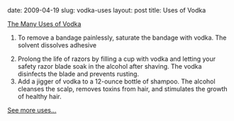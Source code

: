 date: 2009-04-19
slug: vodka-uses
layout: post
title: Uses of Vodka


<a href="http://www.divinecaroline.com/article/33672/45476-uses-vodka">The Many Uses of Vodka</a><br/><ol><li>To remove a bandage painlessly, saturate the bandage with vodka. The solvent dissolves adhesive</li>

<li>Prolong the life of razors by filling a cup with vodka and letting your safety razor blade soak in the alcohol after shaving. The vodka disinfects the blade and prevents rusting.</li>

<li>Add a jigger of vodka to a 12-ounce bottle of shampoo. The alcohol cleanses the scalp, removes toxins from hair, and stimulates the growth of healthy hair.</li>

</ol><p><a target="_self" href="http://www.divinecaroline.com/article/33672/45476-uses-vodka">See more uses&#8230;</a></p>
